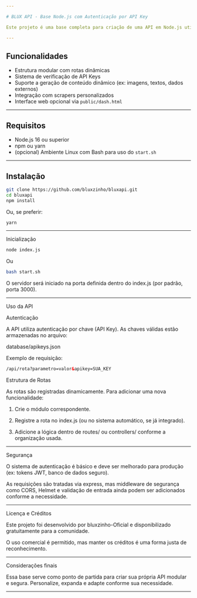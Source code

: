 ```yaml
---

# BLUX API - Base Node.js com Autenticação por API Key

Este projeto é uma base completa para criação de uma API em Node.js utilizando Express. Inclui sistema de autenticação via API Key, suporte a múltiplas rotas e integração com ferramentas externas como scrapers e geradores dinâmicos.

---
```


## Funcionalidades

- Estrutura modular com rotas dinâmicas
- Sistema de verificação de API Keys
- Suporte a geração de conteúdo dinâmico (ex: imagens, textos, dados externos)
- Integração com scrapers personalizados
- Interface web opcional via `public/dash.html`

---

## Requisitos

- Node.js 16 ou superior
- npm ou yarn
- (opcional) Ambiente Linux com Bash para uso do `start.sh`

---

## Instalação

```bash
git clone https://github.com/bluxzinho/bluxapi.git
cd bluxapi
npm install
```
Ou, se preferir:
```bash
yarn
````

---

Inicialização
```bash
node index.js
```
Ou
```bash
bash start.sh
```
O servidor será iniciado na porta definida dentro do index.js (por padrão, porta 3000).


---

Uso da API

Autenticação

A API utiliza autenticação por chave (API Key). As chaves válidas estão armazenadas no arquivo:

database/apikeys.json

Exemplo de requisição:
```html
/api/rota?parametro=valor&apikey=SUA_KEY
```

Estrutura de Rotas

As rotas são registradas dinamicamente. Para adicionar uma nova funcionalidade:

1. Crie o módulo correspondente.


2. Registre a rota no index.js (ou no sistema automático, se já integrado).


3. Adicione a lógica dentro de routes/ ou controllers/ conforme a organização usada.



---

Segurança

O sistema de autenticação é básico e deve ser melhorado para produção (ex: tokens JWT, banco de dados seguro).

As requisições são tratadas via express, mas middleware de segurança como CORS, Helmet e validação de entrada ainda podem ser adicionados conforme a necessidade.



---

Licença e Créditos

Este projeto foi desenvolvido por bluxzinho-Oficial e disponibilizado gratuitamente para a comunidade.

O uso comercial é permitido, mas manter os créditos é uma forma justa de reconhecimento.


---

Considerações finais

Essa base serve como ponto de partida para criar sua própria API modular e segura. Personalize, expanda e adapte conforme sua necessidade.

---
